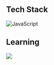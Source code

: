 ## Tech Stack
![JavaScript](https://img.shields.io/badge/JavaScript-black?style=flat&logo=javascript&logoColor=F7DF1E) 
## Learning

![](https://github-readme-stats.vercel.app/api/top-langs/?username=riccio1234&theme=neon&hide_border=false&include_all_commits=false&count_private=false&layout=compact)
